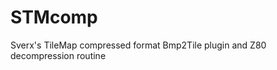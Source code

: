 STMcomp
=====================

Sverx's TileMap compressed format Bmp2Tile plugin and Z80 decompression routine
